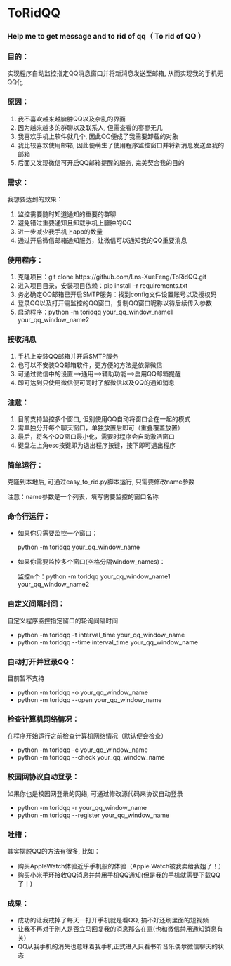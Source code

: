 # ToRidQQ
<h3>Help me to get message and to rid of qq（ To rid of QQ ）</h3>

<h3>目的：</h3>
<p>实现程序自动监控指定QQ消息窗口并将新消息发送至邮箱, 从而实现我的手机无QQ化</p>

<h3>原因：</h3>
<ol>
    <li>我不喜欢越来越臃肿QQ以及杂乱的界面</li>
    <li>因为越来越多的群聊以及联系人, 但需查看的寥寥无几</li>
    <li>我喜欢手机上软件就几个, 因此QQ便成了我需要卸载的对象</li>
    <li>我比较喜欢使用邮箱, 因此便萌生了使用程序监控窗口并将新消息发送至我的邮箱</li>
    <li>后面又发现微信可开启QQ邮箱提醒的服务, 完美契合我的目的</li>
</ol>

<h3>需求：</h3>
我想要达到的效果：
<ol>
    <li>监控需要随时知道通知的重要的群聊</li>
    <li>避免错过重要通知且卸载手机上臃肿的QQ</li>
    <li>进一步减少我手机上app的数量</li>
    <li>通过开启微信邮箱通知服务，让微信可以通知我的QQ重要消息</li>
</ol>

<h3>使用程序：</h3>
<ol>
    <li>克隆项目：git clone https://github.com/Lns-XueFeng/ToRidQQ.git</li>
    <li>进入项目目录，安装项目依赖：pip install -r requirements.txt</li>
    <li>务必确定QQ邮箱已开启SMTP服务：找到config文件设置账号以及授权码</li>
    <li>登录QQ以及打开需监控的QQ窗口，复制QQ窗口昵称以待后续传入参数</li>
    <li>启动程序：python -m toridqq your_qq_window_name1 your_qq_window_name2</li>
</ol>

<h3>接收消息</h3>
<ol>
    <li>手机上安装QQ邮箱并开启SMTP服务</li>
    <li>也可以不安装QQ邮箱软件，更方便的方法是依靠微信</li>
    <li>可通过微信中的设置-->通用-->辅助功能-->启用QQ邮箱提醒</li>
    <li>即可达到只使用微信便可同时了解微信以及QQ的通知消息</li>
</ol>

<h3>注意：</h3>
<ol>
    <li>目前支持监控多个窗口, 但别使用QQ自动将窗口合在一起的模式</li>
    <li>需单独分开每个聊天窗口，单独放置后即可（重叠覆盖放置）</li>
    <li>最后，将各个QQ窗口最小化，需要时程序会自动激活窗口</li>
    <li>键盘左上角esc按键即为退出程序按键，按下即可退出程序</li>
</ol>

<h3>简单运行：</h3>
<p>克隆到本地后, 可通过easy_to_rid.py脚本运行, 只需要修改name参数</p>
<p>注意：name参数是一个列表，填写需要监控的窗口名称</p>

<h3>命令行运行：</h3>
<ul>
    <li>如果你只需要监控一个窗口：</li>
    <p>python -m toridqq your_qq_window_name</p>
    <li>如果你需要监控多个窗口(空格分隔window_names)：</li>
    <p>监控n个：python -m toridqq your_qq_window_name1 your_qq_window_name2</p>
</ul>

<h3>自定义间隔时间：</h3>
<p>自定义程序监控指定窗口的轮询间隔时间</p>
<ul>
    <li>python -m toridqq -t interval_time your_qq_window_name</li>
    <li>python -m toridqq --time interval_time your_qq_window_name</li>
</ul>

<h3>自动打开并登录QQ：</h3>
<p>目前暂不支持</p>
<ul>
    <li>python -m toridqq -o your_qq_window_name</li>
    <li>python -m toridqq --open your_qq_window_name</li>
</ul>

<h3>检查计算机网络情况：</h3>
<p>在程序开始运行之前检查计算机网络情况（默认便会检查）</p>
<ul>
    <li>python -m toridqq -c your_qq_window_name</li>
    <li>python -m toridqq --check your_qq_window_name</li>
</ul>

<h3>校园网协议自动登录：</h3>
<p>如果你也是校园网登录的网络, 可通过修改源代码来协议自动登录</p>
<ul>
    <li>python -m toridqq -r your_qq_window_name</li>
    <li>python -m toridqq --register your_qq_window_name</li>
</ul>

<h3>吐槽：</h3>
<p>其实摆脱QQ的方法有很多, 比如：</p>
<ul>
    <li>购买AppleWatch体验近乎手机般的体验（Apple Watch被我卖给我姐了！）</li>
    <li>购买小米手环接收QQ消息并禁用手机QQ通知(但是我的手机就需要下载QQ了！)</li>
</ul>

<h3>成果：</h3>
<ul>
    <li>成功的让我戒掉了每天一打开手机就是看QQ, 搞不好还刷里面的短视频</li>
    <li>让我不再对于别人是否立马回复我的消息那么在意(也和微信禁用通知消息有关)</li>
    <li>QQ从我手机的消失也意味着我手机正式进入只看书听音乐偶尔微信聊天的状态</li>
</ul>
